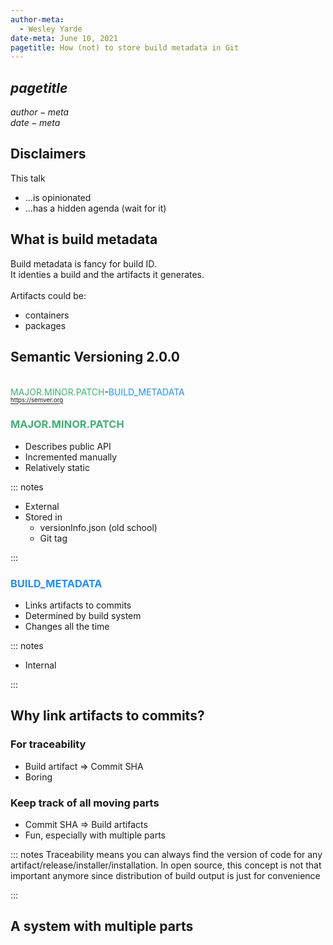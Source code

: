 ```yaml
---
author-meta:
  - Wesley Yarde
date-meta: June 10, 2021
pagetitle: How (not) to store build metadata in Git
---
```


## $pagetitle$

$author-meta$
\
$date-meta$

## Disclaimers

This talk

- ...is opinionated
- ...has a hidden agenda (wait for it)

## What is build metadata

Build metadata is fancy for build ID.\
It identies a build and the artifacts it generates.
\
\
Artifacts could be:

- containers
- packages

## Semantic Versioning 2.0.0

\
<span style="color:MediumSeaGreen">MAJOR.MINOR.PATCH</span>-<span style="color:DodgerBlue">BUILD_METADATA</span>\
<sub><sup>https://semver.org</sup></sub>

### <span style="color:MediumSeaGreen">MAJOR.MINOR.PATCH</span>

- Describes public API
- Incremented manually
- Relatively static

::: notes

- External
- Stored in
  - versionInfo.json (old school)
  - Git tag

:::

### <span style="color:DodgerBlue">BUILD_METADATA</span>

- Links artifacts to commits
- Determined by build system
- Changes all the time

::: notes

- Internal

:::

## Why link artifacts to commits?

### For traceability

- Build artifact => Commit SHA
- Boring

### Keep track of all moving parts

- Commit SHA => Build artifacts
- Fun, especially with multiple parts

::: notes
Traceability means you can always find the version of code for any artifact/release/installer/installation. In open source, this concept is not that important anymore since distribution of build output is just for convenience

:::

## A system with multiple parts

